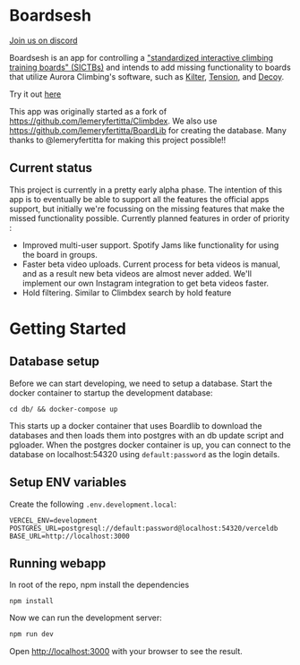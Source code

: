 # Boardsesh

[Join us on discord](https://discord.gg/YXA8GsXfQK)

Boardsesh is an app for controlling a ["standardized interactive climbing training boards" (SICTBs)](https://gearjunkie.com/climbing/kilter-moon-grasshopper-more-interactive-climbing-training-boards-explained) and intends to add missing functionality to boards that utilize Aurora Climbing's software, such as [Kilter](https://settercloset.com/pages/the-kilter-board), 
[Tension](https://tensionclimbing.com/product/tension-board-sets/), and [Decoy](https://decoy-holds.com/pages/decoy-board).

Try it out [here](https://www.boardsesh.com/)

This app was originally started as a fork of https://github.com/lemeryfertitta/Climbdex.
We also use https://github.com/lemeryfertitta/BoardLib for creating the database.
Many thanks to @lemeryfertitta for making this project possible!! 

## Current status

This project is currently in a pretty early alpha phase. 
The intention of this app is to eventually be able to support all the features the official apps
support, but initially we're focussing on the missing features that make the missed functionality possible.
Currently planned features in order of priority :
* Improved multi-user support. Spotify Jams like functionality for using the board in groups.
* Faster beta video uploads. Current process for beta videos is manual, and as a result new beta videos are almost never added. We'll implement our own Instagram integration to get beta videos faster.
* Hold filtering. Similar to Climbdex search by hold feature

# Getting Started

## Database setup
Before we can start developing, we need to setup a database. Start the docker container to startup the development database:

```
cd db/ && docker-compose up
```

This starts up a docker container that uses Boardlib to download the databases and then loads them into postgres with an db update script and pgloader. When the postgres docker container is up, 
you can connect to the database on localhost:54320 using `default:password` as the login details.

## Setup ENV variables

Create the following `.env.development.local`:

```
VERCEL_ENV=development
POSTGRES_URL=postgresql://default:password@localhost:54320/verceldb
BASE_URL=http://localhost:3000
```

## Running webapp

In root of the repo, npm install the dependencies
```
npm install
```


Now we can run the development server:

```bash
npm run dev
```

Open [http://localhost:3000](http://localhost:3000) with your browser to see the result.
